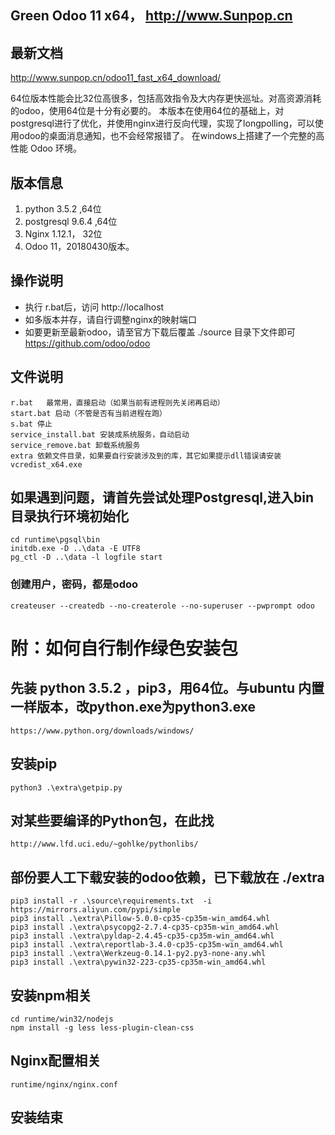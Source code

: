 Green Odoo 11 x64， http://www.Sunpop.cn
----
## 最新文档
http://www.sunpop.cn/odoo11_fast_x64_download/

64位版本性能会比32位高很多，包括高效指令及大内存更快巡址。对高资源消耗的odoo，使用64位是十分有必要的。
本版本在使用64位的基础上，对postgresql进行了优化，并使用nginx进行反向代理，实现了longpolling，可以使用odoo的桌面消息通知，也不会经常报错了。
在windows上搭建了一个完整的高性能 Odoo 环境。

## 版本信息
1. python 3.5.2 ,64位
2. postgresql 9.6.4 ,64位
3. Nginx 1.12.1， 32位
4. Odoo 11，20180430版本。

## 操作说明
- 执行 r.bat后，访问 http://localhost
- 如多版本并存，请自行调整nginx的映射端口
- 如要更新至最新odoo，请至官方下载后覆盖 ./source 目录下文件即可 https://github.com/odoo/odoo

## 文件说明
```
r.bat   最常用，直接启动（如果当前有进程则先关闭再启动）
start.bat 启动（不管是否有当前进程在跑）
s.bat 停止
service_install.bat 安装成系统服务，自动启动
service_remove.bat 卸载系统服务
extra 依赖文件目录，如果要自行安装涉及到的库，其它如果提示dll错误请安装 vcredist_x64.exe
```
## 如果遇到问题，请首先尝试处理Postgresql,进入bin目录执行环境初始化
```
cd runtime\pgsql\bin
initdb.exe -D ..\data -E UTF8
pg_ctl -D ..\data -l logfile start
```
### 创建用户，密码，都是odoo
```
createuser --createdb --no-createrole --no-superuser --pwprompt odoo
```

# 附：如何自行制作绿色安装包
## 先装 python 3.5.2 ，pip3，用64位。与ubuntu 内置一样版本，改python.exe为python3.exe
```
https://www.python.org/downloads/windows/
```
## 安装pip
```
python3 .\extra\getpip.py
```
## 对某些要编译的Python包，在此找
```
http://www.lfd.uci.edu/~gohlke/pythonlibs/
```
## 部份要人工下载安装的odoo依赖，已下载放在 ./extra
```
pip3 install -r .\source\requirements.txt  -i https://mirrors.aliyun.com/pypi/simple
pip3 install .\extra\Pillow-5.0.0-cp35-cp35m-win_amd64.whl
pip3 install .\extra\psycopg2-2.7.4-cp35-cp35m-win_amd64.whl
pip3 install .\extra\pyldap-2.4.45-cp35-cp35m-win_amd64.whl
pip3 install .\extra\reportlab-3.4.0-cp35-cp35m-win_amd64.whl
pip3 install .\extra\Werkzeug-0.14.1-py2.py3-none-any.whl
pip3 install .\extra\pywin32-223-cp35-cp35m-win_amd64.whl
```
## 安装npm相关
```
cd runtime/win32/nodejs
npm install -g less less-plugin-clean-css
```
## Nginx配置相关
```
runtime/nginx/nginx.conf
```
## 安装结束